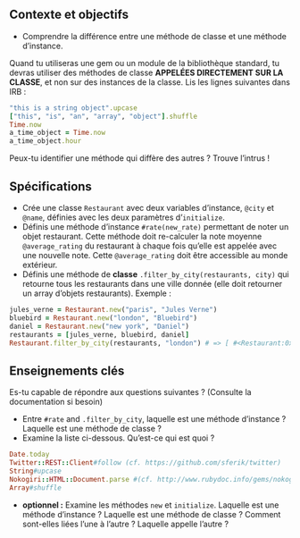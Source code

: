 ## Contexte et objectifs

- Comprendre la différence entre une méthode de classe et une méthode d’instance.

Quand tu utiliseras une gem ou un module de la bibliothèque standard, tu devras utiliser des méthodes de classe **APPELÉES DIRECTEMENT SUR LA CLASSE**, et non sur des instances de la classe. Lis les lignes suivantes dans IRB :

``` ruby
"this is a string object".upcase
["this", "is", "an", "array", "object"].shuffle
Time.now
a_time_object = Time.now
a_time_object.hour
```

Peux-tu identifier une méthode qui diffère des autres ? Trouve l’intrus !

## Spécifications

- Crée une classe `Restaurant` avec deux variables d’instance, `@city` et `@name`, définies avec les deux paramètres d’`initialize`.
- Définis une méthode d’instance `#rate(new_rate)` permettant de noter un objet restaurant. Cette méthode doit re-calculer la note moyenne `@average_rating` du restaurant à chaque fois qu’elle est appelée avec une nouvelle note. Cette `@average_rating` doit être accessible au monde extérieur.
- Définis une méthode de **classe** `.filter_by_city(restaurants, city)` qui retourne tous les restaurants dans une ville donnée (elle doit retourner un array d’objets restaurants). Exemple :

``` ruby
jules_verne = Restaurant.new("paris", "Jules Verne")
bluebird = Restaurant.new("london", "Bluebird")
daniel = Restaurant.new("new york", "Daniel")
restaurants = [jules_verne, bluebird, daniel]
Restaurant.filter_by_city(restaurants, "london") # => [ #<Restaurant:0x007f9a43bb7eb8 @city="london", @name="Bluebird"> ]
```

## Enseignements clés

Es-tu capable de répondre aux questions suivantes ? (Consulte la documentation si besoin)

- Entre `#rate` and `.filter_by_city`, laquelle est une méthode d’instance ? Laquelle est une méthode de classe ?
- Examine la liste ci-dessous. Qu’est-ce qui est quoi ?

``` ruby
Date.today
Twitter::REST::Client#follow (cf. https://github.com/sferik/twitter)
String#upcase
Nokogiri::HTML::Document.parse #(cf. http://www.rubydoc.info/gems/nokogiri/Nokogiri/XML/Document)
Array#shuffle
```

- **optionnel :** Examine les méthodes `new` et `initialize`. Laquelle est une méthode d’instance ? Laquelle est une méthode de classe ? Comment sont-elles liées l’une à l’autre ? Laquelle appelle l’autre ?
